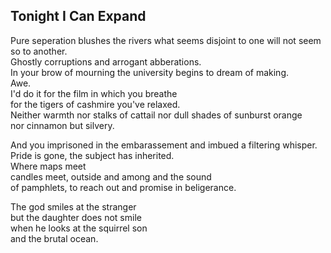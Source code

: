 Tonight I Can Expand
--------------------
Pure seperation blushes the rivers what seems disjoint to one will not seem so to another.  
Ghostly corruptions and arrogant abberations.  
In your brow of mourning the university begins to dream of making.  
Awe.  
I'd do it for the film in which you breathe  
for the tigers of cashmire you've relaxed.  
Neither warmth nor stalks of cattail nor dull shades of sunburst orange  
nor cinnamon but silvery.  
  
And you imprisoned in the embarassement and imbued a filtering whisper.  
Pride is gone, the subject has inherited.  
Where maps meet  
candles meet, outside and among and the sound  
of pamphlets, to reach out and promise in beligerance.  
  
The god smiles at the stranger  
but the daughter does not smile  
when he looks at the squirrel son  
and the brutal ocean.  
